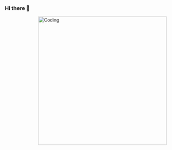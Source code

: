### Hi there 👋


<img align="right" alt="Coding" width="400" src="https://i.pinimg.com/originals/21/7d/a2/217da299cc918fad9b76eb99e4bb75b3.gif">
<!--
**ku6a-cj/ku6a-cj** is a ✨ _special_ ✨ repository because its `README.md` (this file) appears on your GitHub profile.

Here are some ideas to get you started:

- 🔭 I’m currently working on ...
- 🌱 I’m currently learning ...
- 👯 I’m looking to collaborate on ...
- 🤔 I’m looking for help with ...
- 💬 Ask me about ...
- 📫 How to reach me: ...
- 😄 Pronouns: ...
- ⚡ Fun fact: ...
-->
